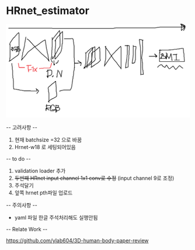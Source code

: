 # HRnet_estimator

<img src="https://github.com/ylab604/HRnet_BMI_estimator/blob/main/HRnet_BMI_estimator.png">

-- 고려사항 --
1. 현재 batchsize =32 으로 바꿈
2. Hrnet-w18 로 세팅되어있음



-- to do --
1. validation loader 추가
2. ~~두번째 HRnet input channel 1x1 conv로 수정~~ (input channel 9로 조정)
3. 주석달기
4. 앞쪽 hrnet pth파일 업로드 



-- 주의사항 --
* yaml 파일 한글 주석처리해도 실행안됨


-- Relate Work --

https://github.com/ylab604/3D-human-body-paper-review
